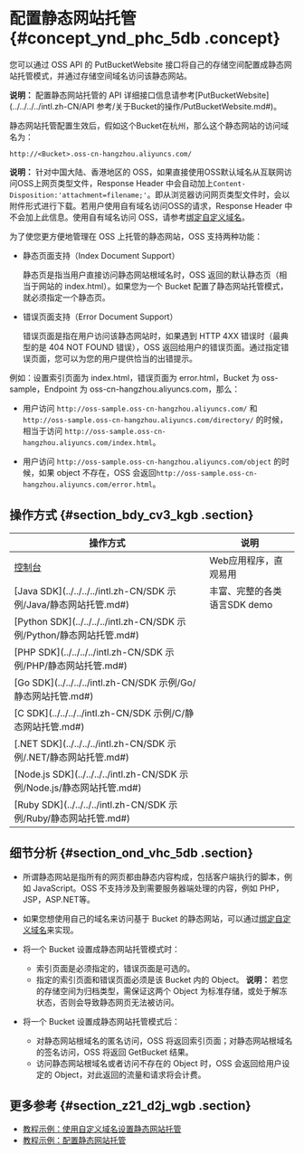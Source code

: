 # 配置静态网站托管 {#concept_ynd_phc_5db .concept}

您可以通过 OSS API 的 PutBucketWebsite 接口将自己的存储空间配置成静态网站托管模式，并通过存储空间域名访问该静态网站。

**说明：** 配置静态网站托管的 API 详细接口信息请参考[PutBucketWebsite](../../../../intl.zh-CN/API 参考/关于Bucket的操作/PutBucketWebsite.md#)。

静态网站托管配置生效后，假如这个Bucket在杭州，那么这个静态网站的访问域名为：

```
http://<Bucket>.oss-cn-hangzhou.aliyuncs.com/
```

**说明：** 针对中国大陆、香港地区的 OSS，如果直接使用OSS默认域名从互联网访问OSS上网页类型文件，Response Header 中会自动加上`Content-Disposition:'attachment=filename;'`。即从浏览器访问网页类型文件时，会以附件形式进行下载。若用户使用自有域名访问OSS的请求，Response Header 中不会加上此信息。使用自有域名访问 OSS，请参考[绑定自定义域名](intl.zh-CN/开发指南/存储空间（Bucket）/绑定自定义域名.md#)。

为了使您更方便地管理在 OSS 上托管的静态网站，OSS 支持两种功能：

-   静态页面支持（Index Document Support）

    静态页是指当用户直接访问静态网站根域名时，OSS 返回的默认静态页（相当于网站的 index.html）。如果您为一个 Bucket 配置了静态网站托管模式，就必须指定一个静态页。

-   错误页面支持（Error Document Support）

    错误页面是指在用户访问该静态网站时，如果遇到 HTTP 4XX 错误时（最典型的是 404 NOT FOUND 错误），OSS 返回给用户的错误页面。通过指定错误页面，您可以为您的用户提供恰当的出错提示。


例如：设置索引页面为 index.html，错误页面为 error.html，Bucket 为 oss-sample，Endpoint 为 oss-cn-hangzhou.aliyuncs.com，那么：

-   用户访问 `http://oss-sample.oss-cn-hangzhou.aliyuncs.com/` 和 `http://oss-sample.oss-cn-hangzhou.aliyuncs.com/directory/` 的时候，相当于访问 `http://oss-sample.oss-cn-hangzhou.aliyuncs.com/index.html`。

-   用户访问 `http://oss-sample.oss-cn-hangzhou.aliyuncs.com/object` 的时候，如果 object 不存在，OSS 会返回`http://oss-sample.oss-cn-hangzhou.aliyuncs.com/error.html`。


## 操作方式 {#section_bdy_cv3_kgb .section}

|操作方式|说明|
|----|--|
|[控制台](../../../../intl.zh-CN/控制台用户指南/管理存储空间/设置静态网站托管.md#)|Web应用程序，直观易用|
|[Java SDK](../../../../intl.zh-CN/SDK 示例/Java/静态网站托管.md#)|丰富、完整的各类语言SDK demo|
|[Python SDK](../../../../intl.zh-CN/SDK 示例/Python/静态网站托管.md#)|
|[PHP SDK](../../../../intl.zh-CN/SDK 示例/PHP/静态网站托管.md#)|
|[Go SDK](../../../../intl.zh-CN/SDK 示例/Go/静态网站托管.md#)|
|[C SDK](../../../../intl.zh-CN/SDK 示例/C/静态网站托管.md#)|
|[.NET SDK](../../../../intl.zh-CN/SDK 示例/.NET/静态网站托管.md#)|
|[Node.js SDK](../../../../intl.zh-CN/SDK 示例/Node.js/静态网站托管.md#)|
|[Ruby SDK](../../../../intl.zh-CN/SDK 示例/Ruby/静态网站托管.md#)|

## 细节分析 {#section_ond_vhc_5db .section}

-   所谓静态网站是指所有的网页都由静态内容构成，包括客户端执行的脚本，例如 JavaScript。OSS 不支持涉及到需要服务器端处理的内容，例如 PHP，JSP，ASP.NET等。
-   如果您想使用自己的域名来访问基于 Bucket 的静态网站，可以通过[绑定自定义域名](intl.zh-CN/开发指南/存储空间（Bucket）/绑定自定义域名.md#)来实现。
-   将一个 Bucket 设置成静态网站托管模式时：

    -   索引页面是必须指定的，错误页面是可选的。
    -   指定的索引页面和错误页面必须是该 Bucket 内的 Object。
    **说明：** 若您的存储空间为归档类型，需保证这两个 Object 为标准存储，或处于解冻状态，否则会导致静态网页无法被访问。

-   将一个 Bucket 设置成静态网站托管模式后：
    -   对静态网站根域名的匿名访问，OSS 将返回索引页面；对静态网站根域名的签名访问，OSS 将返回 GetBucket 结果。
    -   访问静态网站根域名或者访问不存在的 Object 时，OSS 会返回给用户设定的 Object，对此返回的流量和请求将会计费。

## 更多参考 {#section_z21_d2j_wgb .section}

-   [教程示例：使用自定义域名设置静态网站托管](intl.zh-CN/开发指南/静态网站托管/教程示例：使用自定义域名设置静态网站托管.md#)
-   [教程示例：配置静态网站托管](../../../../intl.zh-CN/最佳实践/存储空间管理/静态网站托管.md#)

